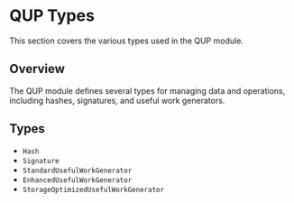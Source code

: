 # QUP Types

This section covers the various types used in the QUP module.

## Overview

The QUP module defines several types for managing data and operations, including hashes, signatures, and useful work generators.

## Types

- `Hash`
- `Signature`
- `StandardUsefulWorkGenerator`
- `EnhancedUsefulWorkGenerator`
- `StorageOptimizedUsefulWorkGenerator`

